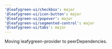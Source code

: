 ```yaml
---
'@leafygreen-ui/checkbox': major
'@leafygreen-ui/icon-button': major
'@leafygreen-ui/popover': major
'@leafygreen-ui/segmented-control': major
'@leafygreen-ui/tabs': major
---
```


Moving leafygreen-provider to peerDependencies.
